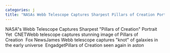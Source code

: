 ```yaml
---
categories: j
title: "NASAs Webb Telescope Captures Sharpest Pillars of Creation Portrait Yet  CNET"
---
```

NASA"s Webb Telescope Captures Sharpest "Pillars of Creation" Portrait Yet&nbsp;&nbsp;CNETWebb telescope captures stunning image of Pillars of Creation&nbsp;&nbsp;Fox NewsJames Webb telescope captures "knot" of galaxies in the early universe&nbsp;&nbsp;EngadgetPillars of Creation seen again in aston